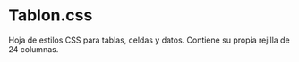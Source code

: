 # Tablon.css
Hoja de estilos CSS para tablas, celdas y datos. Contiene su propia rejilla de 24 columnas.
